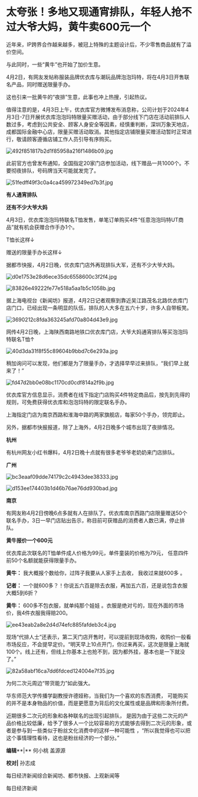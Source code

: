 # 太夸张！多地又现通宵排队，年轻人抢不过大爷大妈，黄牛卖600元一个

近年来，IP跨界合作越来越多，被冠上特殊的主题设计后，不少零售商品就有了溢价空间。

与此同时，一些“黄牛”也开始了加价生意。

4月2日，有网友发帖称服装品牌优衣库与潮玩品牌泡泡玛特，将在4月3日开售联名产品，同时赠送限量手办。

这也引来一批黄牛的“夜排”生意，此事也冲上热搜，引起热议。

值得注意的是，4月3日上午，优衣库官方微博发布消息称，公司计划于2024年4月3日-7日开展优衣库泡泡玛特限量买赠活动，由于部分线下门店在活动前排队人数过多，考虑到公共安全、顾客人身安全等因素，经慎重判断，深圳万象天地店，成都国际金融中心店，限量买赠活动取消。其他指定店铺限量买赠活动暂时正常进行，敬请顾客遵循店铺工作人员引导有序购买。

![492f851817b2d1f85958a216f1486b09.jpg](https://raw.githubusercontent.com/qqhsx/qqnews_image/main/2024/04/04/太夸张！多地又现通宵排队，年轻人抢不过大爷大妈，黄牛卖600元一个/492f851817b2d1f85958a216f1486b09.jpg)

此前官方也曾发布通知，全国指定20家门店参加活动，线下赠品一共1000个。不要彻夜排队，号码牌当天可能就发完了。

![51fedff49f3c0a4ca459972349ed7b3f.jpg](https://raw.githubusercontent.com/qqhsx/qqnews_image/main/2024/04/04/太夸张！多地又现通宵排队，年轻人抢不过大爷大妈，黄牛卖600元一个/51fedff49f3c0a4ca459972349ed7b3f.jpg)

**有人通宵排队**

**还有不少大爷大妈**

4月3日，优衣库泡泡玛特联名T恤发售，单笔订单购买4件“任意泡泡玛特UT商品”就有机会获赠合作手办1个。

T恤长这样↓

赠送的限量手办长这样↓

据都市快报，4月2日晚，优衣库门店外再现排队大军，还有不少大爷大妈。

![d0e1753e28d6ece35dc6558600c3f2f4.jpg](https://raw.githubusercontent.com/qqhsx/qqnews_image/main/2024/04/04/太夸张！多地又现通宵排队，年轻人抢不过大爷大妈，黄牛卖600元一个/d0e1753e28d6ece35dc6558600c3f2f4.jpg)

![83826e49222fe77e518a5aa1b5c1058b.jpg](https://raw.githubusercontent.com/qqhsx/qqnews_image/main/2024/04/04/太夸张！多地又现通宵排队，年轻人抢不过大爷大妈，黄牛卖600元一个/83826e49222fe77e518a5aa1b5c1058b.jpg)

据上海电视台《新闻坊》报道，4月2日记者观察到靠近吴江路茂名北路优衣库门店门口，已经出现一条明显的队伍，排队的人大多在五六十岁，许多人自带板凳。

![3690212c8fda363245afd70a804d43e9.jpg](https://raw.githubusercontent.com/qqhsx/qqnews_image/main/2024/04/04/太夸张！多地又现通宵排队，年轻人抢不过大爷大妈，黄牛卖600元一个/3690212c8fda363245afd70a804d43e9.jpg)

网传4月2日晚，上海陕西南路地铁口优衣库门店，大爷大妈通宵排队等买泡泡玛特联名T恤↑

![40d3da31f8f55c89604b9bbd7c6e293a.jpg](https://raw.githubusercontent.com/qqhsx/qqnews_image/main/2024/04/04/太夸张！多地又现通宵排队，年轻人抢不过大爷大妈，黄牛卖600元一个/40d3da31f8f55c89604b9bbd7c6e293a.jpg)

稍加询问可以发现，他们都是为了限量手办，才选择早早过来排队，“我们早上就来了！”

![fd47d2bb0e08bc1170cd0cdf814a2f9b.jpg](https://raw.githubusercontent.com/qqhsx/qqnews_image/main/2024/04/04/太夸张！多地又现通宵排队，年轻人抢不过大爷大妈，黄牛卖600元一个/fd47d2bb0e08bc1170cd0cdf814a2f9b.jpg)

优衣库官方信息显示，消费者在线下指定门店购买4件特定商品后，按先到先得的规则，可免费获得优衣库和泡泡玛特的限定联名手办。

上海指定门店为南京西路和淮海中路的两家旗舰店，每家50个手办，领完即止。

另外，据都市快报报道，除了上海外，4月2日晚多个城市出现了夜排情况。

**杭州**

有杭州网友小红书爆料，4月2日晚十点就有很多老爷爷老奶奶来门店排队。

**广州**

![bc3eaaf09dde74179c2c4943dee38333.jpg](https://raw.githubusercontent.com/qqhsx/qqnews_image/main/2024/04/04/太夸张！多地又现通宵排队，年轻人抢不过大爷大妈，黄牛卖600元一个/bc3eaaf09dde74179c2c4943dee38333.jpg)

![d153ee174403b1d46b76ae76dd930bad.jpg](https://raw.githubusercontent.com/qqhsx/qqnews_image/main/2024/04/04/太夸张！多地又现通宵排队，年轻人抢不过大爷大妈，黄牛卖600元一个/d153ee174403b1d46b76ae76dd930bad.jpg)

**南京**

有网友称4月2日傍晚6点多就有人在排队了。优衣库南京西路门店限量赠送50个联名手办，3日一早门店贴出告示，称目前可获赠品的消费者人数已满，停止排队。

**黄牛报价一个600元**

优衣库此次联名的T恤单件成人价格为99元，单件童装的价格为79元， 任意四件前50个名额就能获得限量手办。

**黄牛：** 我大概报个数给你，过阵子我要从人家手上去收， 我收过来就600多 。

**记者：** 一个就600多？！你说五六百是除去衣服，再加五六百，还是说包含衣服大概5到6折？

**黄牛：** 600多不包衣服，就单纯那个娃娃 。衣服是绝对亏的，现在外面的市场价，我4件衣服我得赔200。

![ee43eab2a8e2d4d74efc885fafdeb3c4.jpg](https://raw.githubusercontent.com/qqhsx/qqnews_image/main/2024/04/04/太夸张！多地又现通宵排队，年轻人抢不过大爷大妈，黄牛卖600元一个/ee43eab2a8e2d4d74efc885fafdeb3c4.jpg)

现场“代排人士”还表示，第二天门店开售时，可以提前到现场收购，收购价一般看市场反应，不会提早定价。“明天早上10点开门，你过来再买，这次是限量上海就100个。线上还有，但线上你基本上也抢不到，因为都外挂，基本也是一下就没了。”

![82a58abf16ca7dd6fdced124004e7f35.jpg](https://raw.githubusercontent.com/qqhsx/qqnews_image/main/2024/04/04/太夸张！多地又现通宵排队，年轻人抢不过大爷大妈，黄牛卖600元一个/82a58abf16ca7dd6fdced124004e7f35.jpg)

为何二次元周边“带货能力”如此强大。

华东师范大学传播学副教授许德娅称，当我们为一个喜欢的东西消费， 可能购买的并不是本身物品的价值，而是更愿意为背后的文化属性或是品牌和形象所付费。

近期很多二次元的形象和各种联名的出现引起排队，
是因为由于这些二次元的产品价格比较低廉，给予了很多人一个比较容易的方式能够去得到二次元的形象，或者是参与到一些类似于粉丝文化消费中的这样一种可能性
，“所以我觉得也可以把这个事情理性看待，这也是粉丝经济的一个部分。”

**编辑****|** 何小桃 盖源源

**校对|** 孙志成

每日经济新闻综合新闻坊、都市快报、上观新闻等

每日经济新闻

